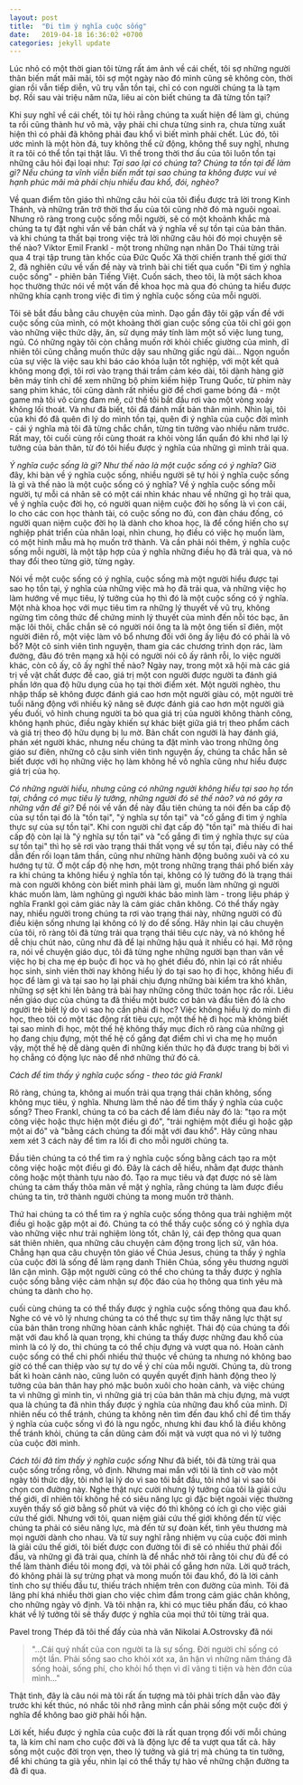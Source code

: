 ```yaml
---
layout: post
title:  "Đi tìm ý nghĩa cuộc sống"
date:   2019-04-18 16:36:02 +0700
categories: jekyll update
---
```

Lúc nhỏ có một thời gian tôi từng rất ám ảnh về cái chết, tôi sợ những người thân biến mất mãi mãi, tôi sợ một ngày nào đó mình cũng sẽ không còn, thời gian rồi vẫn tiếp diễn, vũ trụ vẫn tồn tại, chỉ có con người chúng ta là tạm bợ. Rồi sau vài triệu năm nữa, liêu ai còn biết chúng ta đã từng tồn tại?

Khi suy nghĩ về cái chết, tôi tự hỏi rằng chúng ta xuất hiện để làm gì, chúng ta rồi cũng thành hư vô mà, vậy phải chi chưa từng sinh ra, chưa từng xuất hiện thì có phải đã không phải đau khổ vì biết mình phải chết. Lúc đó, tôi ước mình là một hòn đá, tuy không thể cử động, không thể suy nghĩ, nhưng ít ra tôi có thể tồn tại thật lâu. Vì thế trong thời thơ ấu của tôi luôn tồn tại những câu hỏi đại loại như:
_Tại sao lại có chúng ta?_
_Chúng ta tồn tại để làm gì?_
_Nếu chúng ta vĩnh viễn biến mất tại sao chúng ta không được vui vẻ hạnh phúc mãi mà phải chịu nhiều đau khổ, đói, nghèo?_

Về quan điểm tôn giáo thì những câu hỏi của tôi điều được trả lời trong Kinh Thánh, và những trăn trở thời thơ ấu của tôi cũng nhờ đó mà nguôi ngoai. Nhưng rõ ràng trong cuộc sống mỗi người, sẽ có một khoảnh khắc mà chúng ta tự đặt nghi vấn về bản chất và ý nghĩa về sự tồn tại của bản thân. và khi chúng ta thất bại trong việc trả lời những câu hỏi đó mọi chuyện sẽ thế nào? Viktor Emil Frankl - một trong những nạn nhân Do Thái từng trải qua 4 trại tập trung tàn khốc của Đức Quốc Xã thời chiến tranh thế giới thứ 2, đã nghiên cứu về vấn đề này và trình bài chi tiết qua cuốn "Đi tìm ý nghĩa cuộc sống" - phiên bản Tiếng Việt. Cuốn sách, theo tôi, là một sách khoa học thường thức nói về một vấn đề khoa học mà qua đó chúng ta hiểu được những khía cạnh trong việc đi tìm ý nghĩa cuộc sống của mỗi người.

Tôi sẽ bắt đầu bằng câu chuyện của mình. Dạo gần đây tôi gặp vấn đề với cuộc sống của mình, có một khoảng thời gian cuộc sống của tôi chỉ gói gọn vào những việc thức dậy, ăn, sử dụng máy tính làm một số việc lung tung, ngủ. Có những ngày tôi còn chẳng muốn rời khỏi chiếc giường của mình, dĩ nhiên tôi cũng chẳng muốn thức dậy sau những giấc ngủ dài...
Ngọn nguồn của sự việc là việc sau khi báo cáo khóa luận tốt nghiệp, với một kết quả không mong đợi, tôi rơi vào trạng thái trầm cảm kéo dài, tôi dành hàng giờ bên máy tính chỉ để xem những bộ phim kiếm hiệp Trung Quốc, từ phim này sang phim khác, tôi cũng dành rất nhiều giờ để chơi game bóng đá - một game mà tôi vô cùng đam mê, cứ thế tôi bắt đầu rơi vào một vòng xoáy không lối thoát. Và như đã biết, tôi đã đánh mất bản thân mình. Nhìn lại, tôi của khi đó đã quên đi lý do mình tồn tại, quên đi ý nghĩa của cuộc đời mình - cái ý nghĩa mà tôi đã từng chắc chắn, từng tin tưởng vào nhiều năm trước. Rất may, tôi cuối cùng rồi cùng thoát ra khỏi vòng lẩn quẩn đó khi nhớ lại lý tưởng của bản thân, từ đó tôi hiểu được ý nghĩa của những gì mình trải qua.

_Ý nghĩa cuộc sống là gì? Như thế nào là một cuộc sống có ý nghĩa?_
Giờ đây, khi bàn về ý nghĩa cuộc sống, nhiều người sẽ tự hỏi ý nghĩa cuộc sống là gì và thế nào là một cuộc sống có ý nghĩa? Về ý nghĩa cuộc sống mỗi người, tự mỗi cá nhân sẽ có một cái nhìn khác nhau về những gì họ trải qua, về ý nghĩa cuộc đời họ, có người quan niệm cuộc đời họ sống là vì con cái, lo cho các con học thành tài, có cuộc sống no đủ, con đàn cháu đống, có người quan niệm cuộc đời họ là dành cho khoa học, là để cống hiến cho sự nghiệp phát triển của nhân loại, nhìn chung, họ điều có việc họ muốn làm, có một hình mẫu mà họ muốn trở thành. Và cần phải nói thêm, ý nghĩa cuộc sống mỗi người, là một tập hợp của ý nghĩa những điều họ đã trải qua, và nó thay đổi theo từng giờ, từng ngày.

Nói về một cuộc sống có ý nghĩa, cuộc sống mà một người hiểu được tại sao họ tồn tại, ý nghĩa của những việc mà họ đã trải qua, và những việc họ làm hướng về mục tiêu, lý tưởng của họ thì đó là một cuộc sống có ý nghĩa. Một nhà khoa học với mục tiêu tìm ra những lý thuyết về vũ trụ, không ngừng tìm công thức để chứng minh lý thuyết của mình đến nỗi tóc bạc, ăn mặc lôi thôi, chắc chắn sẽ có người nói ông ta là một ông tiến sĩ điên, một người điên rồ, một việc làm vô bổ nhưng đối với ông ấy liệu đó có phải là vô bổ? Một cô sinh viên tình nguyện, tham gia các chương trình dọn rác, làm đường, đâu đó trên mạng xã hội có người nói cô ấy rãnh rỗi, lo việc người khác, còn cô ấy, cô ấy nghĩ thế nào?
Ngày nay, trong một xã hội mà các giá trị về vật chất được đề cao, giá trị một con người được người ta đánh giá phần lớn qua độ hữu dụng của họ tại thời điểm xét. Một người nghèo, thu nhập thấp sẽ không được đánh giá cao hơn một người giàu có, một người trẻ tuổi năng động với nhiều kỹ năng sẽ được đánh giá cao hơn một người già yếu đuối, vô hình chung người ta bỏ qua giá trị của người không thành công, không hạnh phúc, điều ngày khiến sự khác biệt giữa giá trị theo phẩm cách và giá trị theo độ hữu dụng bị lu mờ. Bản chất con người là hay đánh giá, phán xét người khác, nhưng nếu chúng ta đặt mình vào trong những ông giáo sư điên, những cô cậu sinh viên tình nguyện ấy, chúng ta chắc hẵn sẽ biết được với họ những việc họ làm không hề vô nghĩa cũng như hiểu được giá trị của họ.

_Có những người hiểu, nhưng cũng có những người không hiểu tại sao họ tồn tại, chẳng có mục tiêu lý tưởng, những người đó sẽ thế nào? và nó gây ra những vấn đề gì?_
Để nói về vấn đề này đầu tiên chúng ta nói đến ba cấp độ của sự tồn tại đó là "tồn tại", "ý nghĩa sự tồn tại" và "cố gắng đi tìm ý nghĩa thực sự của sự tồn tại". Khi con người chỉ đạt cấp độ "tồn tại" mà thiếu đi hai cấp độ còn lại là "ý nghĩa sự tồn tại" và "cố gắng đi tìm ý nghĩa thực sự của sự tồn tại" thì họ sẽ rơi vào trạng thái thất vọng về sự tồn tại, điều này có thể dẫn đến rối loạn tâm thần, cũng như những hành động buông xuôi và có xu hướng tự tử. Ở một cấp độ nhẹ hơn, một trong những trạng thái phổ biến xảy ra khi chúng ta không hiểu ý nghĩa tồn tại, không có lý tưởng đó là trạng thái mà con người không còn biết mình phải làm gì, muốn làm những gì người khác muốn làm, làm nghũng gì người khác bảo mình làm - trong liệu pháp ý nghĩa Frankl gọi cảm giác này là cảm giác chân không. Có thể thấy ngày nay, nhiều người trong chúng ta rơi vào trạng thái này, những người có đủ điều kiện sống nhưng lại không có lý do để sống. Hãy nhìn lại câu chuyện của tôi, rõ ràng tôi đã từng trải qua trạng thái tiêu cực này, và nó không hề dễ chịu chút nào, cũng như đã để lại những hậu quả ít nhiều có hại. Mở rộng ra, nói về chuyện giáo dục, tôi đã từng nghe những người bạn than vãn về việc họ bị cha mẹ ép buộc đi học và họ ghét điều đó, nhìn lại có rất nhiều học sinh, sinh viên thời nay không hiểu lý do tại sao họ đi học, không hiểu đi học để làm gì và tại sao họ lại phải chịu đựng những bài kiểm tra khó khăn, những sợ sệt khi lên bảng trả bài hay những công thức toán học rắc rồi. Liêu nền giáo dục của chúng ta đã thiếu một bước cơ bản và đầu tiên đó là cho người trẻ biết lý do vì sao họ cần phải đi học? Việc không hiểu lý do mình đi học, theo tôi có một tác động rất tiêu cực, một thế hệ đi học mà không biết tại sao mình đi học, một thế hệ không thấy mục đích rõ ràng của những gì họ đang chịu đựng, một thế hệ cố gắng đạt điểm chỉ vì cha mẹ họ muốn vậy, một thế hệ dễ dàng quên đi những kiến thức họ đã được trang bị bởi vì họ chẳng có động lực nào để nhớ những thứ đó cả.

_Cách để tìm thấy ý nghĩa cuộc sống - theo tác giả Frankl_

Rõ ràng, chúng ta, không ai muốn trải qua trạng thái chân không, sống không mục tiêu, ý nghĩa. Nhưng làm thế nào để tìm thấy ý nghĩa của cuộc sống? Theo Frankl, chúng ta có ba cách để làm điều này đó là: "tạo ra một công việc hoặc thực hiện một điều gì đó", "trải nghiệm một điều gì hoặc gặp một ai đó" và "bằng cách chúng ta đối mặt với đau khổ". Hãy cũng nhau xem xét 3 cách này để tìm ra lối đi cho mỗi người chúng ta.

Đầu tiên chúng ta có thể tìm ra ý nghĩa cuộc sống bằng cách tạo ra một công việc hoặc một điều gì đó. Đây là cách dễ hiểu, nhằm đạt được thành công hoặc một thành tựu nào đó. Tạo ra mục tiêu và đạt được nó sẽ làm chúng ta cảm thấy thõa mãn về mặt ý nghĩa, rằng chúng ta làm được điều chúng ta tin, trở thành người chúng ta mong muốn trở thành.

Thứ hai chúng ta có thể tìm ra ý nghĩa cuộc sống thông qua trải nghiệm một điều gì hoặc gặp một ai đó. Chúng ta có thể thấy cuộc sống có ý nghĩa dựa vào những việc như trải nghiệm lòng tốt, chân lý, cái đẹp thông qua quan sát thiên nhiên, qua những câu chuyện cảm động trong lịch sử, văn hóa. Chẳng hạn qua câu chuyện tôn giáo về Chúa Jesus, chúng ta thấy ý nghĩa của cuộc đời là sống để làm rạng danh Thiên Chúa, sống yêu thương người lân cận mình. Gặp một người cũng có thể  cho chúng ta thấy được ý nghĩa cuộc sống bằng việc cảm nhận sự độc đáo của họ thông qua tình yêu mà chúng ta dành cho họ.

cuối cùng chúng ta có thể thấy được ý nghĩa cuộc sống thông qua đau khổ. Nghe có vẻ vô lý nhưng chúng ta có thể thực sự tìm thấy năng lực thật sự của bản thân trong những hòan cảnh khắc nghiệt. Thái độ của chúng ta đối mặt với đau khổ là quan trọng, khi chúng ta thấy được những đau khổ của mình là có lý do, thì chúng ta có thể chịu đựng và vượt qua nó. Hoàn cảnh cuộc sống có thể chi phối nhiều thứ thuộc về chúng ta nhưng nó không bao giờ có thể can thiệp vào sự tự do về ý chí của mỗi người. Chúng ta, dù trong bất kì hoàn cảnh nào, cũng luôn có quyền quyết định hành động theo lý tưởng của bản thân hay phó mặc buôn xuôi cho hoàn cảnh, và việc chúng ta vì những gì mình tin, vì những giá trị của bản thân mà chịu đựng, mà vượt qua là chúng ta đã nhìn thấy được ý nghĩa của những đau khổ của mình. Dĩ nhiên nếu có thể tránh, chúng ta không nên tìm đến đau khổ chỉ để tìm thấy ý nghĩa của cuộc sống vì đó là ngu ngốc, nhưng khi đau khổ là điều không thể tránh khỏi, chúng ta cần dũng cảm đối mặt và vượt qua nó vì lý tưởng của cuộc đời mình.

_Cách tôi đã tìm thấy ý nghĩa cuộc sống_
Như đã biết, tôi đã từng trải qua cuộc sống trống rỗng, vô định. Nhưng mai mắn với tôi là tình cờ vào một ngày tôi thức dậy, tôi nhớ lại lý do vì sao tôi bắt đầu, tôi nhớ lại vì sao tôi chọn con đường này. Nghe thật nực cười nhưng lý tưởng của tôi là giải cứu thế giới, dĩ nhiên tôi không hề có siêu năng lực gì đặc biệt ngoài việc thường xuyên thấy số giờ bằng số phút và việc đó thì không có ích gì cho việc giải cứu thế giới. Nhưng với tôi, quan niệm giải cứu thế giới không đến từ việc chúng ta phải có siêu năng lực, mà đến từ sự đoàn kết, tình yêu thương mà mọi người dành cho nhau. Và từ suy nghĩ rằng nhiệm vụ của cuộc đời mình là giải cứu thế giới, tôi biết được con đường tôi đi sẽ có nhiều thứ phải đối đầu, và những gì đã trải qua, chính là để nhắc nhở tôi rằng tôi chư đủ để có thể làm thành điều tôi mong đợi, và tôi phải cố gắng hơn nữa. Lời quở trách, đó không phải là sự trừng phạt và mong muốn tôi đau khổ, đó là lời cảnh tỉnh cho sự thiếu đầu tư, thiếu trách nhiệm trên con đường của mình. Tôi đã lãng phí khá nhiều thời gian cho việc chìm đắm trong cảm giác chân không, cho những ngày vô định. Và tôi nhận ra, khi có mục tiêu phấn đấu, có khao khát về lý tưởng tôi sẽ thấy được ý nghĩa của mọi thứ tôi từng trải qua.

Pavel trong Thép đã tôi thế đấy của nhà văn Nikolai A.Ostrovsky đã nói
>"...Cái quý nhất của con người ta là sự sống. Đời người chỉ sống có một lần. Phải sống sao cho khỏi xót xa, ân hận vì những năm tháng đã sống hoài, sống phí, cho khỏi hổ thẹn vì dĩ vãng ti tiện và hèn đớn của mình..."

Thật tình, đây là câu nói mà tôi rất ấn tượng mà tôi phải trích dẫn vào đây trước khi kết thúc, nó nhắc tôi nhớ rằng mình cần phải sống một cuộc đời ý nghĩa để không bao giờ phải hối hận.

Lời kết, hiểu được ý nghĩa của cuộc đời là rất quan trọng đối với mỗi chúng ta, là kim chỉ nam cho cuộc đời và là động lực để ta vượt qua tất cả. hãy sống một cuộc đời trọn vẹn, theo lý tưởng và giá trị mà chúng ta tin tưởng, để khi chúng ta già yếu, nhìn lại có thể thấy tự hào về những chặn đường ta đã đi qua. 
